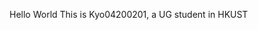Hello World
This is Kyo04200201, a UG student in HKUST

<!---
Kyo04200201/Kyo04200201 is a ✨ special ✨ repository because its `README.md` (this file) appears on your GitHub profile.
You can click the Preview link to take a look at your changes.
--->

